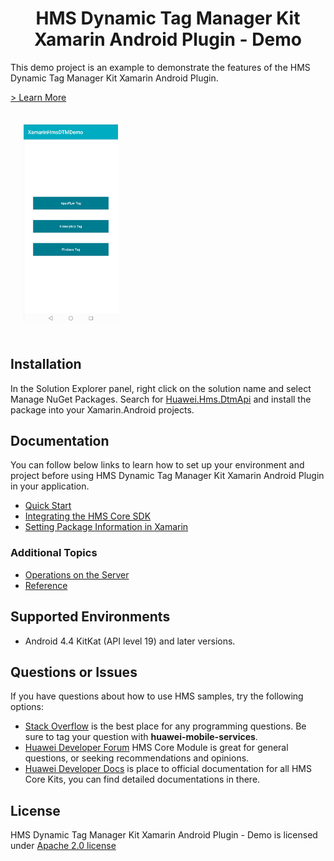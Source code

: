 
<p align="center">
  <h1 align="center">HMS Dynamic Tag Manager Kit Xamarin Android Plugin - Demo</h1>
</p>

This demo project is an example to demonstrate the features of the HMS Dynamic Tag Manager Kit Xamarin Android Plugin.

[> Learn More](https://developer.huawei.com/consumer/en/doc/development/HMS-Plugin-Guides/introduction-0000001077902368)

<img src="../.docs/dtm.jpg" width = 30% height = 50% style="margin:1.5em">

## Installation

In the Solution Explorer panel, right click on the solution name and select Manage NuGet Packages. Search for [Huawei.Hms.DtmApi](https://www.nuget.org/packages/Huawei.Hms.DtmApi) and install the package into your Xamarin.Android projects.

## Documentation

You can follow below links to learn how to set up your environment and project before using HMS Dynamic Tag Manager Kit Xamarin Android Plugin in your application.

- [Quick Start](https://developer.huawei.com/consumer/en/doc/development/HMS-Plugin-Guides-V1/preparing-dev-environment-0000001057115095-V1)
- [Integrating the HMS Core SDK](https://developer.huawei.com/consumer/en/doc/development/HMS-Plugin-Guides-V1/integrating-sdk-0000001057635106) 
- [Setting Package Information in Xamarin](https://developer.huawei.com/consumer/en/doc/development/HMS-Plugin-Guides-V1/setting-package-0000001057356930)

### Additional Topics

- [Operations on the Server](https://developer.huawei.com/consumer/en/doc/development/HMS-Plugin-Guides-V1/operations-server-0000001057546675-V1)
- [Reference](https://developer.huawei.com/consumer/en/doc/development/HMS-Plugin-References-V1/overview-0000001057667873-V1)

## Supported Environments
 
- Android 4.4 KitKat (API level 19) and later versions.

## Questions or Issues

If you have questions about how to use HMS samples, try the following options:
- [Stack Overflow](https://stackoverflow.com/questions/tagged/huawei-mobile-services) is the best place for any programming questions. Be sure to tag your question with 
**huawei-mobile-services**.
- [Huawei Developer Forum](https://forums.developer.huawei.com/forumPortal/en/home?fid=0101187876626530001) HMS Core Module is great for general questions, or seeking recommendations and opinions.
- [Huawei Developer Docs](https://developer.huawei.com/consumer/en/doc/overview/HMS-Core-Plugin) is place to official documentation for all HMS Core Kits, you can find detailed documentations in there.

## License

HMS Dynamic Tag Manager Kit Xamarin Android Plugin - Demo is licensed under [Apache 2.0 license](LICENCE)